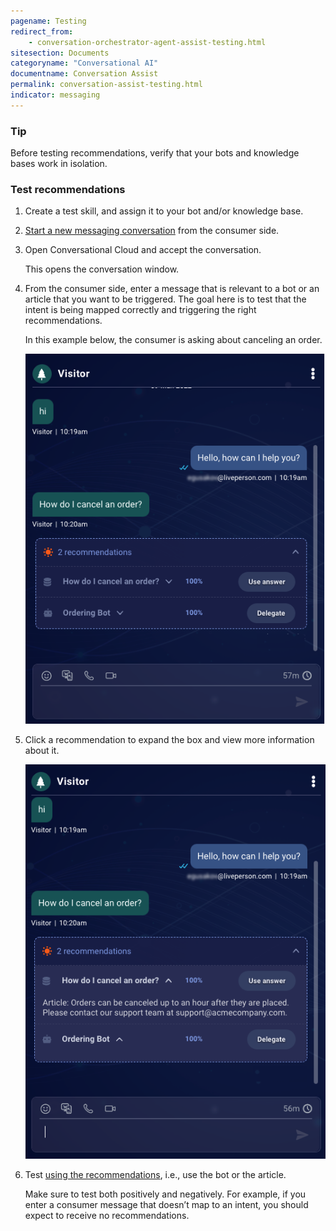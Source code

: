 ```yaml
---
pagename: Testing
redirect_from:
    - conversation-orchestrator-agent-assist-testing.html
sitesection: Documents
categoryname: "Conversational AI"
documentname: Conversation Assist
permalink: conversation-assist-testing.html
indicator: messaging
---
```


### Tip
Before testing recommendations, verify that your bots and knowledge bases work in isolation.

### Test recommendations

1. Create a test skill, and assign it to your bot and/or knowledge base.
2. [Start a new messaging conversation](https://developers.liveperson.io/web-messaging/) from the consumer side.
3. Open Conversational Cloud and accept the conversation.

    This opens the conversation window.
4. From the consumer side, enter a message that is relevant to a bot or an article that you want to be triggered. The goal here is to test that the intent is being mapped correctly and triggering the right recommendations.

    In this example below, the consumer is asking about canceling an order.

    <img loading="lazy" width="550" alt="Two recommendations being offered inline in the conversation" src="img/agentassist/test1.png">

5. Click a recommendation to expand the box and view more information about it.

    <img loading="lazy" width="550" alt="The expanded view of offered recommendations, which shows more details" src="img/agentassist/test2.png">

6. Test [using the recommendations](conversation-assist-agent-experience.html), i.e., use the bot or the article.

    Make sure to test both positively and negatively. For example, if you enter a consumer message that doesn’t map to an intent, you should expect to receive no recommendations.